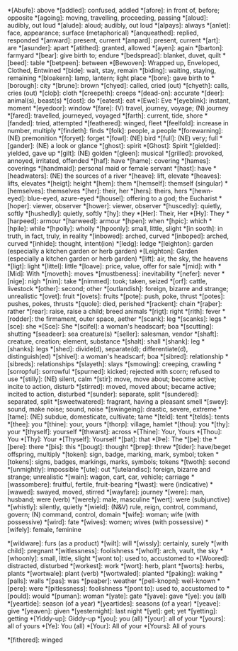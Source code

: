 <!--
Only add to this file abbreviations that only have one meaning.

Keep it in alphabetical order so that there are no duplicates.
-->

*[Abufe]: above
*[addled]: confused, addled
*[afore]: in front of, before; opposite
*[agoing]: moving, travelling, proceeding, passing
*[aloud]: audibly, out loud
*[alude]: aloud; audibly, out loud
*[alƿays]: always
*[anlet]: face, appearance; surface (metaphorical)
*[anqueathed]: replied, responded
*[anward]: present, current
*[anƿard]: present, current
*[art]: are
*[asunder]: apart
*[atithed]: granted, allowed
*[ayen]: again
*[barton]: farmyard
*[bear]: give birth to; endure
*[bedspread]: blanket, duvet, quilt
*[beed]: table
*[betƿeen]: between
*[Bewoven]: Wrapped up, Enveloped, Clothed, Entwined
*[bide]: wait, stay, remain
*[biding]: waiting, staying, remaining
*[bloakern]: lamp, lantern; light place
*[bore]: gave birth to
*[borough]: city
*[brune]: brown
*[chyed]: called, cried (out)
*[chyeth]: calls, cries (out)
*[cloþ]: cloth
*[creepeth]: creeps
*[dead-on]: accurate
*[deer]: animal(s), beast(s)
*[dost]: do
*[eatest]: eat
*[Ewe]: Eve
*[eyeblink]: instant, moment
*[eyedoor]: window
*[fare]: (V) travel, journey, voyage; (N) journey
*[fared]: travelled, journeyed, voyaged
*[farth]: current, tide, shore
*[fanded]: tried, attempted
*[feathered]: winged, fleet
*[feelfold]: increase in number, multiply
*[findeth]: finds
*[folk]: people, a people
*[forewarning]: (NE) premonition
*[foryet]: forget
*[fowl]: (NE) bird
*[full]: (NE) very; full
*[gander]: (NE) a look or glance
*[ghost]: spirit
*[Ghost]: Spirit
*[gielded]: yielded, gave up
*[gilt]: (NE) golden
*[gleen]: musical
*[grilled]: provoked, annoyed, irritated, offended
*[haf]: have
*[hame]: covering
*[hames]: coverings
*[handmaid]: personal maid or female servant
*[hast]: have
*[headwaters]: (NE) the sources of a river
*[heave]: lift, elevate
*[heaves]: lifts, elevates
*[heigt]: height
*[hem]: them
*[hemself]: themself (singular)
*[hemselves]: themselves
*[her]: their, her
*[hers]: theirs, hers
*[hewn-eyed]: blue-eyed, azure-eyed
*[housel]: offering to a god; the Eucharist
*[hoƿer]: viewer, observer
*[hower]: viewer, observer
*[huscedly]: quietly, softly
*[hushedly]: quietly, softly
*[hy]: they
*[Her]: Their, Her
*[Hy]: They
*[harƿeed]: armour
*[harweed]: armour
*[hƿen]: when
*[hƿic]: which
*[hƿile]: while
*[hƿolly]: wholly
*[hƿoonly]: small, little, slight
*[in sooth]: in truth, in fact, truly, in reality
*[inbowed]: arched, curved
*[inboƿed]: arched, curved
*[inhide]: thought, intent(ion)
*[ledg]: ledge
*[leighton]: garden (especially a kitchen garden or herb garden)
*[Leighton]: Garden (especially a kitchen garden or herb garden)
*[lift]: air, the sky, the heavens
*[ligt]: light
*[littel]: little
*[loave]: price, value, offer for sale
*[mid]: with
*[Mid]: With
*[moveth]: moves
*[mustbeness]: inevitability
*[nefer]: never
*[nige]: nigh
*[nim]: take
*[nimmed]: took; taken, seized
*[orf]: cattle, livestock
*[other]: second; other
*[outlandish]: foreign, bizarre and strange; unrealistic
*[ovet]: fruit
*[ovets]: fruits
*[pote]: push, poke, thrust
*[potes]: pushes, pokes, thrusts
*[quole]: died, perished
*[rackent]: chain
*[raþer]: rather
*[rear]: raise, raise a child; breed animals
*[rigt]: right
*[rith]: fever
*[rodder]: the firmament, outer space, aether
*[scank]: leg
*[scanks]: legs
*[sce]: she
*[Sce]: She
*[scifel]: a woman's headscarf; boa
*[scutting]: shutting
*[seadeer]: sea creature(s)
*[seller]: salesman, vendor
*[shaft]: creature, creation; element, substance
*[shalt]: shall
*[shank]: leg
*[shanks]: legs
*[shed]: divide(d), separate(d); differentiate(d), distinguish(ed)
*[shivel]: a woman's headscarf; boa
*[sibred]: relationship
*[sibreds]: relationships
*[slayeth]: slays
*[smowing]: creeping, crawling
*[sorroƿful]: sorrowful
*[spurned]: kicked; rejected with scorn; refused to use
*[stilly]: (NE) silent, calm
*[stir]: move, move about; become active; incite to action, disturb
*[stirred]: moved, moved about; became active; incited to action, disturbed
*[sunder]: separate, split
*[sundered]: separated, split
*[sweetwatered]: fragrant, having a pleasant smell
*[swey]: sound, make noise; sound, noise
*[swingeing]: drastic, severe, extreme
*[tame]: (NE) subdue, domesticate, cultivate; tame
*[teld]: tent
*[telds]: tents
*[thee]: you
*[thine]: your, yours
*[thorp]: village, hamlet
*[thou]: you
*[thy]: your
*[thyself]: yourself
*[thwarst]: across
*[Thine]: Your, Yours
*[Thou]: You
*[Thy]: Your
*[Thyself]: Yourself
*[þat]: that
*[Þe]: The
*[þe]: the
*[þere]: there
*[þis]: this
*[þougt]: thought
*[þreƿ]: threw
*[tider]: have/beget offspring, multiply
*[token]: sign, badge, marking, mark, symbol; token
*[tokens]: signs, badges, markings, marks, symbols; tokens
*[twoth]: second
*[unmightly]: impossible
*[ute]: out
*[utelandisc]: foreign, bizarre and strange; unrealistic
*[wain]: wagon, cart, car, vehicle; carriage
*[wassombere]: fruitful, fertile, fruit-bearing
*[wast]: were (indicative)
*[wawed]: swayed, moved, stirred
*[wayfare]: journey
*[were]: man, husband; were (verb)
*[werely]: male, masculine
*[wert]: were (subjunctive)
*[whistly]: silently, quietly
*[wield]: (N&V) rule, reign, control, command, govern; (N) command, control,
domain
*[wife]: woman; wife (with possessive)
*[wird]: fate
*[wives]: women; wives (with possessive)
*[wifely]: female, feminine
<!-- *[willest]: will | Archaic -->
*[wildware]: furs (as a product)
*[wilt]: will
*[wissly]: certainly, surely
*[with child]: pregnant
*[witlessness]: foolishness
*[wholf]: arch, vault, the sky
*[whoonly]: small, little, slight
*[wont to]: used to, accustomed to
*[Woored]: distracted, disturbed
*[workest]: work
*[wort]: herb, plant
*[worts]: herbs, plants
*[wortwale]: plant (verb)
*[wortwaled]: planted
*[ƿaking]: waking
*[ƿalls]: walls
*[ƿas]: was
*[ƿeaþer]: weather
*[ƿell-knoƿn]: well-known
*[ƿere]: were
*[ƿitlessness]: foolishness
*[ƿont to]: used to, accustomed to
*[ƿould]: would
*[ƿuman]: woman
*[yate]: gate
*[yave]: gave
*[ye]: you (all)
*[yeartide]: season (of a year)
*[yeartides]: seasons (of a year)
*[yeave]: give
*[yeaven]: given
*[yesternight]: last night
*[yet]: get; yet
*[yetting]: getting
*[Yiddy-up]: Giddy-up
*[you]: you (all)
*[your]: all of your
*[yours]: all of yours
*[Ye]: You (all)
*[Your]: All of your
*[Yours]: All of yours

<!-- Uncertain below -->
*[fithered]: winged
<!-- *[going by]: according to | Use 'abiding by'-->
<!-- *[shapeless]: formless -->
